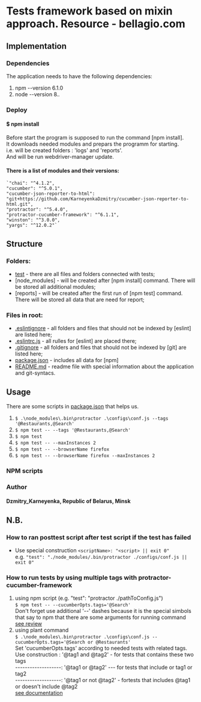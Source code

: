 # Tests framework based on mixin approach. Resource - bellagio.com


## Implementation

### Dependencies

The application needs to have the following dependencies:
1. npm --version 6.1.0
2. node --version 8.*.*

### Deploy

#### $ npm install

Before start the program is supposed to run the command [npm install].<br> 
It downloads needed modules and prepars the programm for starting.<br>
i.e. will be created folders : 'logs' and 'reports'.<br>
And will be run webdriver-manager update.

#### There is a list of modules and their versions:

    `"chai": "^4.1.2",
    "cucumber": "^5.0.1",
    "cucumber-json-reporter-to-html": "git+https://github.com/KarneyenkaDzmitry/cucumber-json-reporter-to-html.git",
    "protractor": "^5.4.0",
    "protractor-cucumber-framework": "^6.1.1",
    "winston": "^3.0.0",
    "yargs": "^12.0.2"`

## Structure 
### Folders:

- [test](https://github.com/KarneyenkaDzmitry/bellagio.com_with_mixin/tree/master/test) - there are all files and folders connected with tests;
- [node_modules] - will be created after [npm install] command. There will be stored all additional modules;
- [reports] - will be created after the first run of [npm test] command. There will be stored all data that are need for report;

### Files in root:

- [.eslintignore](https://github.com/KarneyenkaDzmitry/bellagio.com_with_mixin/blob/master/.eslintignore) - all folders and files that should not be indexed by [eslint] are listed here;
- [.eslintrc.js](https://github.com/KarneyenkaDzmitry/bellagio.com_with_mixin/blob/master/.eslintrc.js) - all rulles for [eslint] are placed there;
- [.gitignore](https://github.com/KarneyenkaDzmitry/bellagio.com_with_mixin/blob/master/.gitignore) -  all folders and files that should not be indexed by [git] are listed here;
- [package.json](https://github.com/KarneyenkaDzmitry/bellagio.com_with_mixin/blob/master/package.json) - includes all data for [npm]
- [README.md](https://github.com/KarneyenkaDzmitry/bellagio.com_with_mixin/blob/master/README.md) - readme file with special information about the application and git-syntacs. 

## Usage

There are some scripts in [package.json](https://github.com/KarneyenkaDzmitry/bellagio.com_with_mixin/blob/master/package.json) that helps us.<br>

1. `$ .\node_modules\.bin\protractor .\configs\conf.js --tags '@Restaurants,@Search'`<br>
2. `$ npm test -- --tags '@Restaurants,@Search'`<br>
3. `$ npm test`
4. `$ npm test -- --maxInstances 2`
5. `$ npm test -- --browserName firefox`
6. `$ npm test -- --browserName firefox --maxInstances 2`

### NPM scripts 



### Author
#### Dzmitry_Karneyenka, Republic of Belarus, Minsk 

## N.B.

### How to ran posttest script after test script if the test has failed
- Use special construction `<scriptName>: "<script> || exit 0"` <br>
e.g. `"test": "./node_modules/.bin/protractor ./configs/conf.js || exit 0"`<br>

### How to run tests by using multiple tags with protractor-cucumber-framework
 1. using npm script (e.g. "test": "protractor ./pathToConfig.js") <br>
`$ npm test -- --cucumberOpts.tags='@Search'`<br>
Don't forget use additional '--' dashes because it is the special simbols that say to npm that there are some arguments for running command<br>
[see review](https://corgibytes.com/blog/2017/04/18/npm-tips/)<br>
 2. using plant command<br>
`$ .\node_modules\.bin\protractor .\configs\conf.js --cucumberOpts.tags='@Search or @Restaurants'`<br>
Set 'cucumberOpts.tags' according to needed tests with related tags.<br>
 Use construction : '@tag1 and @tag2' - for tests that contains these two tags<br>
 -------------------: '@tag1 or @tag2' --- for tests that include or tag1 or tag2<br>
 -------------------: '@tag1 or not @tag2' - fortests that includes @tag1 or doesn't include @tag2<br>
 [see documentation](https://docs.cucumber.io/cucumber/tag-expressions/)<br>

